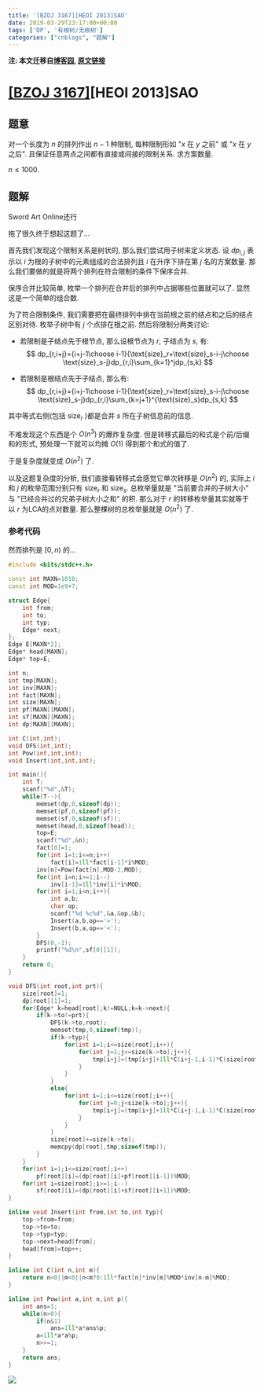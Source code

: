 ```yaml
---
title: '[BZOJ 3167][HEOI 2013]SAO'
date: 2019-03-29T23:17:00+00:00
tags: ['DP', '有根树/无根树']
categories: ["cnblogs", "题解"]
---
```

**注: 本文迁移自[博客园](https://rvalue.cnblogs.com), [原文链接](http://www.cnblogs.com/rvalue/archive/2019/03/30/10625186.html)**

# [[BZOJ 3167]](https://www.lydsy.com/JudgeOnline/problem.php?id=3167)[HEOI 2013]SAO

## 题意

对一个长度为 $n$ 的排列作出 $n-1$ 种限制, 每种限制形如 "$x$ 在 $y$ 之前" 或 "$x$ 在 $y$ 之后". 且保证任意两点之间都有直接或间接的限制关系. 求方案数量.

$n\le 1000$.

## 题解

<span class="covered">Sword Art Online还行</span>

拖了很久终于想起这题了...

首先我们发现这个限制关系是树状的, 那么我们尝试用子树来定义状态. 设 $dp_{i,j}$ 表示以 $i$ 为根的子树中的元素组成的合法排列且 $i$ 在升序下排在第 $j$ 名的方案数量. 那么我们要做的就是将两个排列在符合限制的条件下保序合并.

保序合并比较简单, 枚举一个排列在合并后的排列中占据哪些位置就可以了. 显然这是一个简单的组合数.

为了符合限制条件, 我们需要把在最终排列中排在当前根之前的结点和之后的结点区别对待. 枚举子树中有 $j$ 个点排在根之前. 然后将限制分两类讨论:

- 若限制是子结点先于根节点, 那么设根节点为 $r$, 子结点为 $s$, 有:
  $$
  dp_{r,i+j}={i+j-1\choose i-1}{\text{size}_r+\text{size}_s-i-j\choose \text{size}_s-j}dp_{r,i}\sum_{k=1}^jdp_{s,k}
  $$

- 若限制是根结点先于子结点, 那么有:
  $$
  dp_{r,i+j}={i+j-1\choose i-1}{\text{size}_r+\text{size}_s-i-j\choose \text{size}_s-j}dp_{r,i}\sum_{k=j+1}^{\text{size}_s}dp_{s,k}
  $$


其中等式右侧(包括 $\text{size}_r$ )都是合并 $s$ 所在子树信息前的信息.

不难发现这个东西是个 $O(n^3)$ 的爆炸复杂度. 但是转移式最后的和式是个前/后缀和的形式, 预处理一下就可以均摊 $O(1)$ 得到那个和式的值了.

于是复杂度就变成 $O(n^2)$ 了.

以及这题复杂度的分析, 我们直接看转移式会感觉它单次转移是 $O(n^2)$ 的, 实际上 $i$ 和 $j$ 的枚举范围分别只有 $\text{size}_r$ 和 $\text{size}_s$. 总枚举量就是 "当前要合并的子树大小" 与 "已经合并过的兄弟子树大小之和" 的积. 那么对于 $r$ 的转移枚举量其实就等于以 $r$ 为LCA的点对数量. 那么整棵树的总枚举量就是 $O(n^2)$ 了.

### 参考代码

然而排列是 $[0,n)$ 的...

```cpp
#include <bits/stdc++.h>

const int MAXN=1010;
const int MOD=1e9+7;

struct Edge{
	int from;
	int to;
	int typ;
	Edge* next;
};
Edge E[MAXN*2];
Edge* head[MAXN];
Edge* top=E;

int n;
int tmp[MAXN];
int inv[MAXN];
int fact[MAXN];
int size[MAXN];
int pf[MAXN][MAXN];
int sf[MAXN][MAXN];
int dp[MAXN][MAXN];

int C(int,int);
void DFS(int,int);
int Pow(int,int,int);
void Insert(int,int,int);

int main(){
	int T;
	scanf("%d",&T);
	while(T--){
		memset(dp,0,sizeof(dp));
		memset(pf,0,sizeof(pf));
		memset(sf,0,sizeof(sf));
		memset(head,0,sizeof(head));
		top=E;
		scanf("%d",&n);
		fact[0]=1;
		for(int i=1;i<=n;i++)
			fact[i]=1ll*fact[i-1]*i%MOD;
		inv[n]=Pow(fact[n],MOD-2,MOD);
		for(int i=n;i>=1;i--)
			inv[i-1]=1ll*inv[i]*i%MOD;
		for(int i=1;i<n;i++){
			int a,b;
			char op;
			scanf("%d %c%d",&a,&op,&b);
			Insert(a,b,op=='>');
			Insert(b,a,op=='<');
		}
		DFS(0,-1);
		printf("%d\n",sf[0][1]);
	}
	return 0;
}

void DFS(int root,int prt){
	size[root]=1;
	dp[root][1]=1;
	for(Edge* k=head[root];k!=NULL;k=k->next){
		if(k->to!=prt){
			DFS(k->to,root);
			memset(tmp,0,sizeof(tmp));
			if(k->typ){
				for(int i=1;i<=size[root];i++){
					for(int j=1;j<=size[k->to];j++){
						tmp[i+j]=(tmp[i+j]+1ll*C(i+j-1,i-1)*C(size[root]+size[k->to]-i-j,size[k->to]-j)%MOD*dp[root][i]%MOD*pf[k->to][j])%MOD;
					}
				}
			}
			else{
				for(int i=1;i<=size[root];i++){
					for(int j=0;j<size[k->to];j++){
						tmp[i+j]=(tmp[i+j]+1ll*C(i+j-1,i-1)*C(size[root]+size[k->to]-i-j,size[k->to]-j)%MOD*dp[root][i]%MOD*sf[k->to][j+1])%MOD;
					}
				}
			}
			size[root]+=size[k->to];
			memcpy(dp[root],tmp,sizeof(tmp));
		}
	}
	for(int i=1;i<=size[root];i++)
		pf[root][i]=(dp[root][i]+pf[root][i-1])%MOD;
	for(int i=size[root];i>=1;i--)
		sf[root][i]=(dp[root][i]+sf[root][i+1])%MOD;
}

inline void Insert(int from,int to,int typ){
	top->from=from;
	top->to=to;
	top->typ=typ;
	top->next=head[from];
	head[from]=top++;
}

inline int C(int n,int m){
	return n<0||m<0||n<m?0:1ll*fact[n]*inv[m]%MOD*inv[n-m]%MOD;
}

inline int Pow(int a,int n,int p){
	int ans=1;
	while(n>0){
		if(n&1)
			ans=1ll*a*ans%p;
		a=1ll*a*a%p;
		n>>=1;
	}
	return ans;
}

```

![](https://pic.rvalue.moe/2021/08/02/a11f44881242c.jpg)
